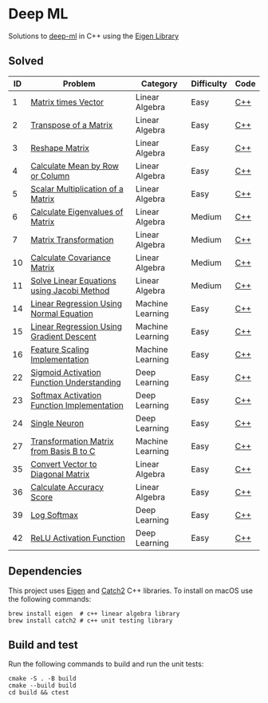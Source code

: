 # Deep ML

Solutions to [deep-ml](https://www.deep-ml.com/) in C++ using the [Eigen Library](https://eigen.tuxfamily.org/)

## Solved

| ID |  Problem | Category | Difficulty | Code |
|----|----------|----------|------------|------|
| 1  | [Matrix times Vector](https://www.deep-ml.com/problem/Matrix%20times%20Vector) | Linear Algebra | Easy | [C++](/easy/matrix_dot_vector.cpp) |
| 2  | [Transpose of a Matrix](https://www.deep-ml.com/problem/Transpose%20of%20a%20Matrix) | Linear Algebra | Easy | [C++](easy/transpose.cpp) |
| 3  | [Reshape Matrix](https://www.deep-ml.com/problem/Reshape%20Matrix) | Linear Algebra | Easy | [C++](easy/reshape.cpp) |
| 4  | [Calculate Mean by Row or Column](https://www.deep-ml.com/problem/Calculate%20Mean%20by%20Row%20or%20Column) | Linear Algebra | Easy | [C++](easy/calculate_matrix_mean.cpp) |
| 5  | [Scalar Multiplication of a Matrix](https://www.deep-ml.com/problem/Scalar%20Multiplication%20of%20a%20Matrix) | Linear Algebra | Easy | [C++](easy/scalar_multiply.cpp) |
| 6  | [Calculate Eigenvalues of Matrix](https://www.deep-ml.com/problem/Calculate%20Eigenvalues%20of%20a%20Matrix) | Linear Algebra | Medium | [C++](medium/calculate_eigenvalues.cpp) |
| 7  | [Matrix Transformation](https://www.deep-ml.com/problem/Matrix%20Transformation) | Linear Algebra | Medium | [C++](medium/matrix_transformation.cpp) |
| 10  | [Calculate Covariance Matrix](https://www.deep-ml.com/problem/Calculate%20Covariance%20Matrix) | Linear Algebra | Medium | [C++](medium/calculate_covariance_matrix.cpp) |
| 11  | [Solve Linear Equations using Jacobi Method](https://www.deep-ml.com/problem/Solve%20Linear%20Equations%20using%20Jacobi%20Method) | Linear Algebra | Medium | [C++](medium/jacobi_method.cpp) |
| 14 | [Linear Regression Using Normal Equation](https://www.deep-ml.com/problem/Linear%20Regression%20Using%20Normal%20Equation) | Machine Learning | Easy | [C++](/easy/linear_regression_using_normal_equation.cpp) |
| 15 | [Linear Regression Using Gradient Descent](https://www.deep-ml.com/problem/Linear%20Regression%20Using%20Gradient%20Descent) | Machine Learning | Easy | [C++](/easy/linear_regression_using_gradient_descent.cpp) |
| 16 | [Feature Scaling Implementation](https://www.deep-ml.com/problem/Feature%20Scaling%20Implementation) | Machine Learning | Easy | [C++](/easy/feature_scaling.cpp) |
| 22 | [Sigmoid Activation Function Understanding](https://www.deep-ml.com/problem/Sigmoid%20Activation%20Function%20Understanding) | Deep Learning | Easy | [C++](/easy/sigmoid.cpp) |
| 23 | [Softmax Activation Function Implementation](https://www.deep-ml.com/problem/Softmax%20Activation%20Function%20Implementation) | Deep Learning | Easy | [C++](/easy/softmax.cpp) |
| 24 | [Single Neuron](https://www.deep-ml.com/problem/Single%20Neuron) | Deep Learning | Easy | [C++](/easy/single_neuron.cpp) |
| 27 | [Transformation Matrix from Basis B to C](https://www.deep-ml.com/problem/Transformation%20Matrix%20from%20Basis%20B%20to%20C) | Machine Learning | Easy | [C++](/easy/transform_basis.cpp) |
| 35 | [Convert Vector to Diagonal Matrix](https://www.deep-ml.com/problem/Convert%20Vector%20to%20Diagonal%20Matrix) | Linear Algebra | Easy | [C++](easy/vector_to_diagongal_matrix.cpp) |
| 36 | [Calculate Accuracy Score](https://www.deep-ml.com/problem/Calculate%20Accuracy%20Score) | Linear Algebra | Easy | [C++](easy/accuracy_score.cpp) |
| 39 | [Log Softmax](https://www.deep-ml.com/problem/Log%20Softmax) | Deep Learning | Easy | [C++](easy/log_softmax.cpp) |
| 42 | [ReLU Activation Function](https://www.deep-ml.com/problem/ReLU%20Activation%20Function) | Deep Learning | Easy | [C++](easy/relu.cpp) |

## Dependencies

This project uses [Eigen](https://eigen.tuxfamily.org/) and [Catch2](https://github.com/catchorg/Catch2) C++ libraries. To install on macOS use the following commands:

```
brew install eigen  # c++ linear algebra library
brew install catch2 # c++ unit testing library
```

## Build and test

Run the following commands to build and run the unit tests:

```
cmake -S . -B build
cmake --build build
cd build && ctest
```